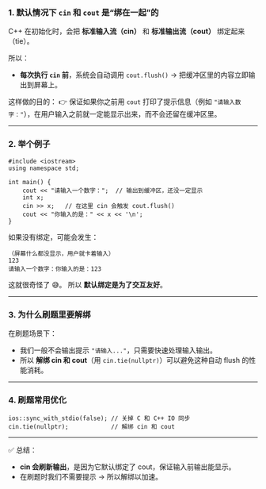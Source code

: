 ### 1. 默认情况下 `cin` 和 `cout` 是“绑在一起”的

C++ 在初始化时，会把 **标准输入流（cin）** 和 **标准输出流（cout）** 绑定起来（tie）。

所以：

- **每次执行 `cin` 前**，系统会自动调用 `cout.flush()` → 把缓冲区里的内容立即输出到屏幕上。

这样做的目的：
 👉 保证如果你之前用 `cout` 打印了提示信息（例如 `"请输入数字："`），在用户输入之前就一定能显示出来，而不会还留在缓冲区里。

------

### 2. 举个例子

```
#include <iostream>
using namespace std;

int main() {
    cout << "请输入一个数字：";  // 输出到缓冲区，还没一定显示
    int x;
    cin >> x;   // 在这里 cin 会触发 cout.flush()
    cout << "你输入的是：" << x << '\n';
}
```

如果没有绑定，可能会发生：

```
（屏幕什么都没显示，用户就卡着输入）
123
请输入一个数字：你输入的是：123
```

这就很奇怪了 😅。
 所以 **默认绑定是为了交互友好**。

------

### 3. 为什么刷题里要解绑

在刷题场景下：

- 我们一般不会输出提示 `"请输入..."`，只需要快速处理输入输出。
- 所以 **解绑 cin 和 cout**（用 `cin.tie(nullptr)`）可以避免这种自动 flush 的性能消耗。

------

### 4. 刷题常用优化

```
ios::sync_with_stdio(false); // 关掉 C 和 C++ IO 同步
cin.tie(nullptr);            // 解绑 cin 和 cout
```

------

✅ 总结：

- **cin 会刷新输出**，是因为它默认绑定了 cout，保证输入前输出能显示。
- 在刷题时我们不需要提示 → 所以解绑以加速。